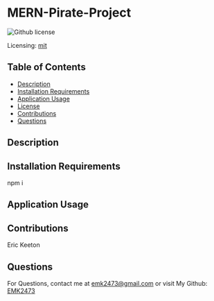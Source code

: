 # MERN-Pirate-Project
![Github license](https://img.shields.io/badge/mit-blue.svg)
 
 Licensing: [mit](https://choosealicense.com/licenses/mit/)

## Table of Contents
- [Description](#description)
- [Installation Requirements](#installation-requirements)
- [Application Usage](#application-usage)
- [License](#licensing-information)
- [Contributions](#contributions)
- [Questions](#questions)
## Description


## Installation Requirements
npm i

## Application Usage

## Contributions
Eric Keeton

## Questions
For Questions, contact me at emk2473@gmail.com or visit My Github: [EMK2473](https://github.com/EMK2473)